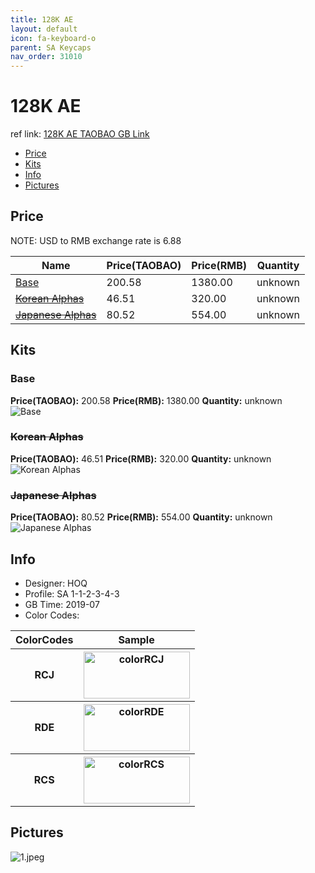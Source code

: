 ```yaml
---
title: 128K AE
layout: default
icon: fa-keyboard-o
parent: SA Keycaps
nav_order: 31010
---
```


# 128K AE

ref link: [128K AE TAOBAO GB Link](https://item.taobao.com/item.htm?spm=a2126o.11854294.0.0.16e74831WzK8lJ&id=597644761982)

* [Price](#price)
* [Kits](#kits)
* [Info](#info)
* [Pictures](#pictures)


## Price  
NOTE: USD to RMB exchange rate is 6.88

| Name          | Price(TAOBAO)    |  Price(RMB) | Quantity |
| ------------- | ------------ |  ---------- | -------- |
|[Base](#base)|200.58|1380.00|unknown|
|~~[Korean Alphas](#korean-alphas)~~|46.51|320.00|unknown|
|~~[Japanese Alphas](#japanese-alphas)~~|80.52|554.00|unknown|


## Kits
### Base
**Price(TAOBAO):** 200.58    **Price(RMB):** 1380.00    **Quantity:** unknown  
<img src="{{ 'assets/images/sa-keycaps/128kae/kits_pics/base.jpg' | relative_url }}" alt="Base" class="image featured">

### ~~Korean Alphas~~
**Price(TAOBAO):** 46.51    **Price(RMB):** 320.00    **Quantity:** unknown  
<img src="{{ 'assets/images/sa-keycaps/128kae/kits_pics/korean-alphas.jpg' | relative_url }}" alt="Korean Alphas" class="image featured">

### ~~Japanese Alphas~~
**Price(TAOBAO):** 80.52    **Price(RMB):** 554.00    **Quantity:** unknown  
<img src="{{ 'assets/images/sa-keycaps/128kae/kits_pics/japanese-alphas.jpg' | relative_url }}" alt="Japanese Alphas" class="image featured">


## Info
* Designer: HOQ
* Profile: SA 1-1-2-3-4-3
* GB Time: 2019-07
* Color Codes:  
<table style="width:100%">
  <tr>
    <th>ColorCodes</th>
    <th>Sample</th>
  </tr>
  <tr>
    <th>RCJ</th>
    <th><img src="{{ 'assets/images/sa-keycaps/SP_ColorCodes/abs/SP_Abs_ColorCodes_RCJ.png' | relative_url }}" alt="colorRCJ" height="75" width="170"></th>
  </tr>
  <tr>
    <th>RDE</th>
    <th><img src="{{ 'assets/images/sa-keycaps/SP_ColorCodes/abs/SP_Abs_ColorCodes_RDE.png' | relative_url }}" alt="colorRDE" height="75" width="170"></th>
  </tr>
  <tr>
    <th>RCS</th>
    <th><img src="{{ 'assets/images/sa-keycaps/SP_ColorCodes/abs/SP_Abs_ColorCodes_RCS.png' | relative_url }}" alt="colorRCS" height="75" width="170"></th>
  </tr>
</table>


## Pictures
<img src="{{ 'assets/images/sa-keycaps/128kae/rendering_pics/1.jpeg' | relative_url }}" alt="1.jpeg" class="image featured">
